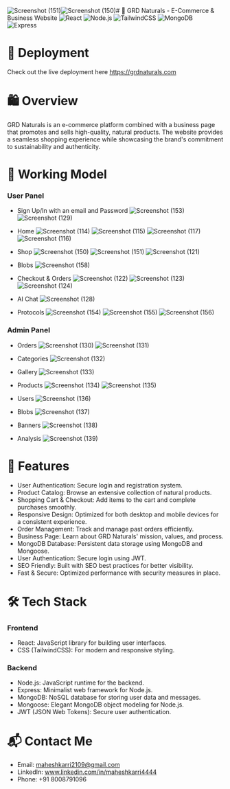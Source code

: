 ![Screenshot (151)](https://github.com/user-attachments/assets/9413695d-75b5-4e72-a667-9625d70a2bc8)![Screenshot (150)](https://github.com/user-attachments/assets/41485930-9482-4f13-89b0-b3121ce6bdd5)# 🌿 GRD Naturals - E-Commerce & Business Website
![React](https://img.shields.io/badge/React-20232A?style=for-the-badge&logo=react&logoColor=61DAFB)
![Node.js](https://img.shields.io/badge/Node.js-339933?style=for-the-badge&logo=nodedotjs&logoColor=white)
![TailwindCSS](https://img.shields.io/badge/TailwindCSS-06B6D4?style=for-the-badge&logo=tailwindcss&logoColor=white)
![MongoDB](https://img.shields.io/badge/MongoDB-47A248?style=for-the-badge&logo=mongodb&logoColor=white)
![Express](https://img.shields.io/badge/Express.js-404D59?style=for-the-badge&logo=express&logoColor=white)


# 🚀 Deployment
Check out the live deployment here  https://grdnaturals.com


# 🛍️ Overview
GRD Naturals is an e-commerce platform combined with a business page that promotes and sells high-quality, natural products. The website provides a seamless shopping experience while showcasing the brand's commitment to sustainability and authenticity.

# 🌟 Working Model 
### User Panel

- Sign Up/In with an email and Password
![Screenshot (153)](https://github.com/user-attachments/assets/8f1a5aef-aa8b-45e6-8c9d-fe0efb74a263)
![Screenshot (129)](https://github.com/user-attachments/assets/f6a8365c-4bde-47d7-8ac1-3824a2f46ab6)


- Home
![Screenshot (114)](https://github.com/user-attachments/assets/5e2ebc78-c9b9-40cd-86e5-fd087ed2b886)
![Screenshot (115)](https://github.com/user-attachments/assets/eec3052a-fe67-4a6b-a6b8-b53dbbdf7a42)
![Screenshot (117)](https://github.com/user-attachments/assets/95491e29-fef5-4630-84d3-951dde9438e8)
![Screenshot (116)](https://github.com/user-attachments/assets/c7eac170-5b20-4935-8fd9-343dba94ff90)

- Shop
![Screenshot (150)](https://github.com/user-attachments/assets/4fa51180-2413-45f7-b6ce-31fb3a8e5051)
![Screenshot (151)](https://github.com/user-attachments/assets/bc12a441-9d42-4241-a473-d4f7415f9b8e)
![Screenshot (121)](https://github.com/user-attachments/assets/323df23f-8ad9-45da-b7f1-ced1ad3812aa)


- Blobs
![Screenshot (158)](https://github.com/user-attachments/assets/b1b37dc7-e031-4f34-8db4-ecf490b749ce)

- Checkout & Orders
![Screenshot (122)](https://github.com/user-attachments/assets/a029413a-5860-4aec-8b7c-abd3a987d17a)
![Screenshot (123)](https://github.com/user-attachments/assets/61c0dab9-ea4f-48a9-b0b2-8b50e6619fff)
![Screenshot (124)](https://github.com/user-attachments/assets/37df1eeb-9fae-4688-85c9-d6a48075fcca)

- AI Chat
![Screenshot (128)](https://github.com/user-attachments/assets/3fd021a8-2e84-4fe3-a497-688971ded438)

- Protocols
![Screenshot (154)](https://github.com/user-attachments/assets/2a795852-aefa-4f81-8d70-480e080c54ee)
![Screenshot (155)](https://github.com/user-attachments/assets/5f5d8c80-f52f-41c7-afd7-d2e65b7f4d9f)
![Screenshot (156)](https://github.com/user-attachments/assets/c2d60ddb-9aa3-4437-8c92-428834d41f7d)


### Admin Panel
- Orders
![Screenshot (130)](https://github.com/user-attachments/assets/a1e50858-88f5-4637-bf17-7a0f314feca9)
![Screenshot (131)](https://github.com/user-attachments/assets/3bd67f5c-ca16-4d4b-8299-49e93e5e92da)

- Categories
![Screenshot (132)](https://github.com/user-attachments/assets/934e85e9-939d-4a6a-a8e5-8b3025a31d39)

- Gallery
![Screenshot (133)](https://github.com/user-attachments/assets/240c4d00-edd6-47be-bc75-0423a7651554)

- Products
![Screenshot (134)](https://github.com/user-attachments/assets/6fc10a8a-8e22-480d-b344-9da119b788e7)
![Screenshot (135)](https://github.com/user-attachments/assets/4c53b2f0-149f-4fd9-97ac-8deea6170a3c)

- Users
![Screenshot (136)](https://github.com/user-attachments/assets/20af6bee-c050-47fc-b0a9-dfd167a35ebe)


- Blobs
![Screenshot (137)](https://github.com/user-attachments/assets/fbd2e37b-a421-44f8-afee-051baeea18ba)

- Banners
![Screenshot (138)](https://github.com/user-attachments/assets/f194aab5-3f8d-4bb5-9c8c-dc8ae99ca5e3)

- Analysis
![Screenshot (139)](https://github.com/user-attachments/assets/b9b58295-d41d-493a-b1dd-f8e8d46e067d)


# 📌 Features
- User Authentication: Secure login and registration system.
- Product Catalog: Browse an extensive collection of natural products.
- Shopping Cart & Checkout: Add items to the cart and complete purchases smoothly.
- Responsive Design: Optimized for both desktop and mobile devices for a consistent experience.
- Order Management: Track and manage past orders efficiently.
- Business Page: Learn about GRD Naturals' mission, values, and process.
- MongoDB Database: Persistent data storage using MongoDB and Mongoose.
- User Authentication: Secure login using JWT.
- SEO Friendly: Built with SEO best practices for better visibility.
- Fast & Secure: Optimized performance with security measures in place.

# 🛠️ Tech Stack

### Frontend
- React: JavaScript library for building user interfaces.
- CSS (TailwindCSS): For modern and responsive styling.

### Backend

- Node.js: JavaScript runtime for the backend.
- Express: Minimalist web framework for Node.js.
- MongoDB: NoSQL database for storing user data and messages.
- Mongoose: Elegant MongoDB object modeling for Node.js.
- JWT (JSON Web Tokens): Secure user authentication.


# 📬 Contact Me
- Email: maheshkarri2109@gmail.com
- LinkedIn: www.linkedin.com/in/maheshkarri4444
- Phone: +91 8008791096




